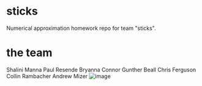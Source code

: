 # sticks
Numerical approximation homework repo for team "sticks".

# the team
Shalini Manna
Paul Resende
Bryanna Connor
Gunther Beall
Chris Ferguson
Collin Rambacher
Andrew Mizer
![image](https://github.com/eedp-2023/sticks/assets/5890722/c138fe7a-84db-4616-800f-77faf40423f1)
